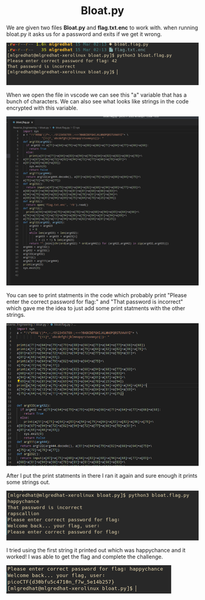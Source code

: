 <h1 align="center">Bloat.py</h1>
<p>We are given two files <b>Bloat.py</b> and <b>flag.txt.enc</b> to work with. when running bloat.py it asks us for a password and exits if we get it wrong.</p>

<img src="running.png"/>

<p>When we open the file in vscode we can see this "a" variable that has a bunch of characters. We can also see what looks like strings in the code encrypted with this variable.</p>

<img src="code.png"/>

<p>You can see to print statments in the code which probably print "Please enter the correct password for flag:" and "That password is incorrect" which gave me the idea to just add some print statments with the other strings.</p>

<img src="print.png"/>

<p>After I put the print statments in there I ran it again and sure enough it prints some strings out.</p>

<img src="strings.png"/>

<p>I tried using the first string it printed out which was happychance and it worked! I was able to get the flag and complete the challenge.</p>

<img src="flag.png"/>